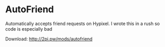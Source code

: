 # AutoFriend
Automatically accepts friend requests on Hypixel. I wrote this in a rush so code is especially bad

Download: http://2pi.pw/mods/autofriend
